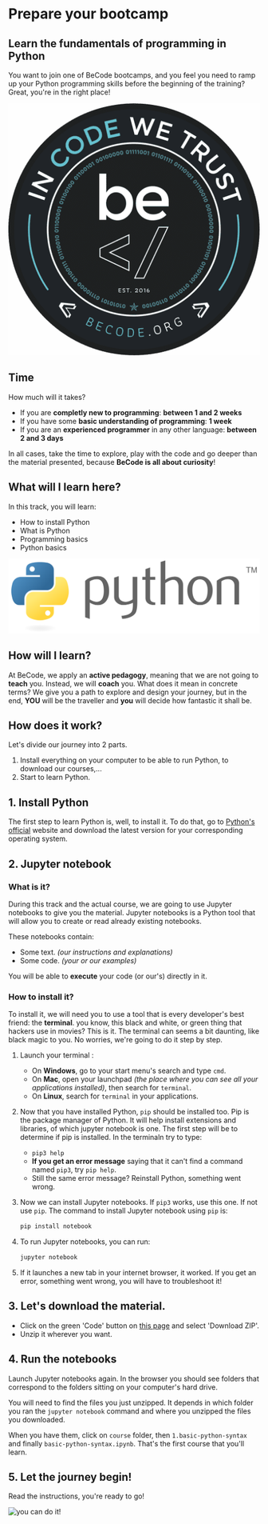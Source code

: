 # Prepare your bootcamp

## Learn the fundamentals of programming in Python

You want to join one of BeCode bootcamps, and you feel you need to ramp up your Python programming skills before the beginning of the training?
Great, you're in the right place!


<p align="center">
  <img src="./assets/images/becode_logo.png" alt="BeCode logo"/>
</p>


## Time
How much will it takes?
* If you are **completly new to programming**: **between 1 and 2 weeks**
* If you have some **basic understanding of programming**: **1 week**
* If you are an **experienced programmer** in any other language: **between 2 and 3 days**

In all cases, take the time to explore, play with the code and go deeper than the material presented, because **BeCode is all about curiosity**!

## What will I learn here?
In this track, you will learn:
* How to install Python
* What is Python 
* Programming basics
* Python basics


<p align="center">
  <img src="./assets/images/python_logo.png" alt="python logo"/>
</p>


## How will I learn?
At BeCode, we apply an **active pedagogy**, meaning that we are not going to **teach** you. Instead, we will **coach** you.
What does it mean in concrete terms? We give you a path to explore and design your journey, but in the end, **YOU** will be the traveller and **you** will decide how fantastic it shall be.

## How does it work?
Let's divide our journey into 2 parts.
1. Install everything on your computer to be able to run Python, to download our courses,...
2. Start to learn Python.

## 1. Install Python
The first step to learn Python is, well, to install it.
To do that, go to [Python's official](https://www.python.org/downloads/) website and download the latest version for your corresponding operating system.

## 2. Jupyter notebook
### What is it?
During this track and the actual course, we are going to use Jupyter notebooks to give you the material.
Jupyter notebooks is a Python tool that will allow you to create or read already existing notebooks.

These notebooks contain:
* Some text. *(our instructions and explanations)*
* Some code. *(your or our examples)*

You will be able to **execute** your code (or our's) directly in it.

### How to install it?
To install it, we will need you to use a tool that is every developer's best friend: the **terminal**. you know, this black and white, or green thing that hackers use in movies? This is it.
The terminal can seems a bit daunting, like black magic to you. No worries, we're going to do it step by step.

1. Launch your terminal :  
    * On **Windows**, go to your start menu's search and type `cmd`.
    * On **Mac**, open your launchpad *(the place where you can see all your applications installed)*, then search for `terminal`.
    * On **Linux**, search for `terminal` in your applications.

2. Now that you have installed Python, `pip` should be installed too. Pip is the package manager of Python. It will help install extensions and libraries, of which jupyter notebook is one. The first step will be to determine if pip is installed. In the terminaln try to type: 
    * `pip3 help`
    * **If you get an error message** saying that it can't find a command named `pip3`, try `pip help`. 
    * Still the same error message? Reinstall Python, something went wrong.

3. Now we can install Jupyter notebooks. If `pip3` works, use this one. If not use `pip`. The command to install Jupyter notebook using `pip` is:
    ```bash
    pip install notebook
    ```
4. To run Jupyter notebooks, you can run:
    ```bash
    jupyter notebook
    ```
5. If it launches a new tab in your internet browser, it worked. If you get an error, something went wrong, you will have to troubleshoot it!

## 3. Let's download the material.
* Click on the green 'Code' button on [this page](https://github.com/becodeorg/BXL-Swartz-4-27) and select 'Download ZIP'.
* Unzip it wherever you want.

## 4. Run the notebooks
Launch Jupyter notebooks again. In the browser you should see folders that correspond to the folders sitting on your computer's hard drive.

You will need to find the files you just unzipped. It depends in which folder you ran the `jupyter notebook` command and where you unzipped the files you downloaded.

When you have them, click on `course` folder, then `1.basic-python-syntax` and finally `basic-python-syntax.ipynb`. That's the first course that you'll learn.

## 5. Let the journey begin!
Read the instructions, you're ready to go!

![you can do it!](https://media.giphy.com/media/V9ppKIzlMhdtK/giphy.gif)

